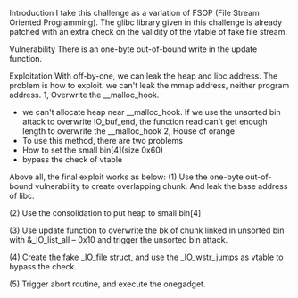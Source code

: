 Introduction
I take this challenge as a variation of FSOP (File Stream Oriented Programming). 
The glibc library given in this challenge is already patched with an extra check on the validity of the vtable of fake file stream. 

Vulnerability
There is an one-byte out-of-bound write in the update function. 

Exploitation
With off-by-one, we can leak the heap and libc address.
The problem is how to exploit. we can't leak the mmap address, neither program address.
1, Overwrite the __malloc_hook.
- we can't allocate heap near __malloc_hook. If we use the unsorted bin attack to overwrite IO_buf_end, the function read can't get enough length to overwrite the __malloc_hook
2, House of orange
- To use this method, there are two problems
- How to set the small bin[4](size 0x60)
- bypass the check of vtable

Above all, the final exploit works as below:
(1) Use the one-byte out-of-bound vulnerability to create overlapping chunk. And leak the base address of libc.

(2) Use the consolidation to put heap to small bin[4]

(3) Use update function to overwrite the bk of chunk linked in unsorted bin with &_IO_list_all – 0x10 and trigger the unsorted bin attack.

(4) Create the fake _IO_file struct, and use the _IO_wstr_jumps as vtable to bypass the check.

(5) Trigger abort routine, and execute the onegadget.
